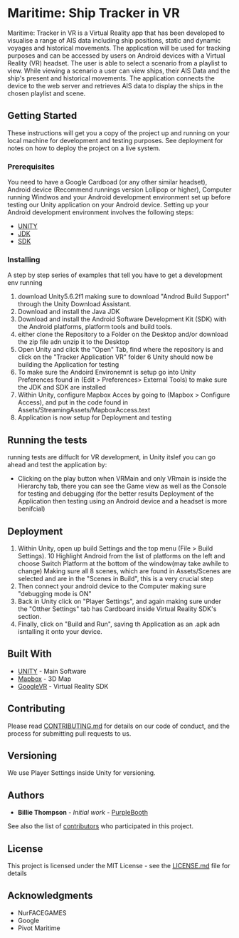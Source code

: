 # Maritime: Ship Tracker in VR

Maritime: Tracker in VR is a Virtual Reality app that has been developed to visualise a range of AIS data including ship positions, static and dynamic voyages and historical movements. The application will be used for tracking purposes and can be accessed by users on Android devices with a Virtual Reality (VR) headset. The user is able to select a scenario from a playlist to view. While viewing a scenario a user can view ships, their AIS Data and the ship's present and historical movements. The application connects the device to the web server and retrieves AIS data to display the ships in the chosen playlist and scene. 

## Getting Started

These instructions will get you a copy of the project up and running on your local machine for development and testing purposes. See deployment for notes on how to deploy the project on a live system.

### Prerequisites

You need to have a Google Cardboad (or any other similar headset), Android device (Recommend runnings version Lollipop or higher), Computer running Windwos and your Android development environment set up before testing our Unity application on your Android device. Setting up your Android development environment involves the following steps:

* [UNITY](https://unity3d.com/get-unity/download/archive)
* [JDK](http://www.oracle.com/technetwork/java/javase/downloads/jdk8-downloads-2133151.html)
* [SDK](https://developer.android.com/studio/index.html)

### Installing

A step by step series of examples that tell you have to get a development env running

1. download Unity5.6.2f1 making sure to download "Androd Build Support" through the Unity Download Assistant.
2. Download and install the Java JDK
3. Download and install the Android Software Development Kit (SDK) with the Android platforms, platform tools and build tools.
4. either clone the Repository to a Folder on the Desktop and/or download the zip file adn unzip it to the Desktop
5. Open Unity and click the "Open" Tab, find where the repository is and click on the "Tracker Application VR" folder
6 Unity should now be building the Application for testing
7. To make sure the Andoird Environemnt is setup go into Unity Preferences found in (Edit > Preferences> External Tools) to make sure the JDK and SDK are installed
8. Within Unity, configure Mapbox Acces by going to (Mapbox > Configure Access), and put in the code found in Assets/StreamingAssets/MapboxAccess.text
9. Application is now setup for Deployment and testing


## Running the tests

running tests are diffuclt for VR development, in Unity itslef you can go ahead and test the application by:

* Clicking on the play button when VRMain and only VRmain is inside the Hierarchy tab, there you can see the Game view as well as the Console for testing and debugging (for the better results Deployment of the Application then testing using an Android device and a headset is more benifcial)

## Deployment

1. Within Unity, open up build Settings and the top menu (File > Build Settings).
10 Highlight Android from the list of platforms on the left and choose Switch Platform at the bottom of the window(may take awhile to change) Making sure all 8 scenes, which are found in Assets/Scenes are selected and are in the "Scenes in Build", this is a very crucial step
11. Then connect your android device to the Computer making sure "debugging mode is ON" 
12. Back in Unity click on "Player Settings", and again making sure under the "Otther Settings" tab has Cardboard inside Virtual Reality SDK's section.
13. Finally, click on "Build and Run", saving th Application as an .apk adn isntalling it onto your device.

## Built With

* [UNITY](https://unity3d.com/get-unity/download/archive) - Main Software
* [Mapbox](https://www.mapbox.com/) - 3D Map
* [GoogleVR](https://developers.google.com/vr/unity/) - Virtual Reality SDK

## Contributing

Please read [CONTRIBUTING.md](https://gist.github.com/PurpleBooth/b24679402957c63ec426) for details on our code of conduct, and the process for submitting pull requests to us.

## Versioning

We use Player Settings inside Unity for versioning. 

## Authors

* **Billie Thompson** - *Initial work* - [PurpleBooth](https://github.com/PurpleBooth)

See also the list of [contributors](https://github.com/your/project/contributors) who participated in this project.

## License

This project is licensed under the MIT License - see the [LICENSE.md](LICENSE.md) file for details

## Acknowledgments

* NurFACEGAMES
* Google
* Pivot Maritime
